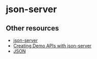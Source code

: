 # **json-server**

## Other resources

* [json-server](https://github.com/typicode/json-server)
* [Creating Demo APIs with json-server](https://egghead.io/lessons/nodejs-creating-demo-apis-with-json-server)
* [JSON](http://www.json.org/)